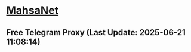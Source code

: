 
# [MahsaNet](https://t.me/mahsa_net)
## Free Telegram Proxy (Last Update: 2025-06-21 11:08:14)

    